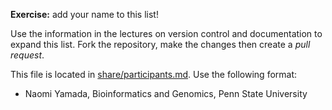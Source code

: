
**Exercise:** add your name to this list! 

Use the information in the lectures on version control and documentation to expand this list.
Fork the repository, make the changes then create a *pull request*.

This file is located in [share/participants.md][url]. Use the following format:

* Naomi Yamada, Bioinformatics and Genomics, Penn State University 

[url]: https://github.com/biostars/bootcamp-central/blob/master/web/2016/share/participants.md
